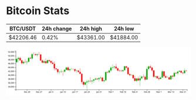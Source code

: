 # Bitcoin Stats

BTC/USDT|24h change|24h high|24h low|
|---|---|---|---|
|$42206.46|0.42%|$43361.00|$41884.00|

<img src="./chart.svg">
